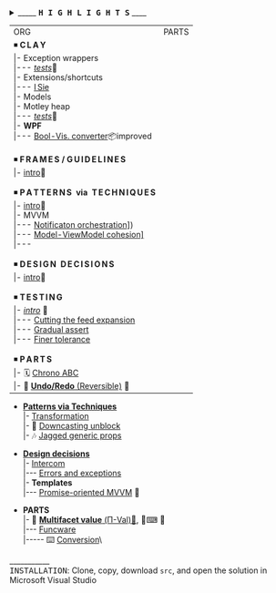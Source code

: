 <details><summary><a id="highlights" />_____&nbsp;<samp><b>H&thinsp;I&thinsp;G&thinsp;H&thinsp;L&thinsp;I&thinsp;G&thinsp;H&thinsp;T&thinsp;S</b></samp>&nbsp;____</summary>
  &nbsp;
  <table><tr>
    <td>
      <a href="README+/parts/_ext/README+/ISie.md"><img src="README+/_rsc/img/_nav/tiles/ISieCircuitry_bw-200px.jpg" alt="&nbsp;&nbsp;I&thinsp;S&thinsp;i&thinsp;e&nbsp;&nbsp;extenstions"/></a>
      <br /><div align="center"><h4><a href="README+/parts/_ext/README+/ISie.md">EXTENSIONS</a></h4></div>
     </td><td>
      <a href="README+/parts/AbcChrono/README.md"><img src="README+/_rsc/img/_nav/tiles/Chrono_bw-200px.jpg" alt="&nbsp;Chronology lib"/></a>
      <br /><div align="center"><h4><a href="README+/parts/AbcChrono/README.md">CHRONO ABC</a></h4></div>
    </td><td>
      <a href="README+/parts/MultifacetVal/README.md"><img src="README+/_rsc/img/_nav/tiles/U-Val_200px.jpg" alt="&nbsp;Multifacet value"/></a>
      <br /><div align="center"><h4>✒️&thinsp;<a href="README+/parts/MultifacetVal/README.md">MULTIFACET VALUE</a>&thinsp;🐝</h4></div>
    </td>
                                                      </tr><tr></tr><tr>
    <td>
      <a href="README+/parts/Rvrs/README.md"><img src="README+/_rsc/img/_nav/tiles/UndoRedo_bw_200px.jpg" alt="&nbsp;Undo-Redo"/></a>
      <br /><div align="center"><h4>🚧&thinsp;<a href="README+/parts/Rvrs/README.md">REVERSIBLE</a>&thinsp;🚧</h4></div>
    </td><td>
      <a href="README+/decisions/README+/think_in_tasks/README.md"><img src="README+/_rsc/img/_nav/tiles/TaskAsModel_bw-200px.jpg" alt="&nbsp;Value as promise"/></a>
        <br /><div align="center"><h4>🐝&thinsp;<a href="/README+/decisions/README+/think_in_tasks/README.md">THINKING in TASKS</a>&thinsp;⏰</h4></div>
    </td>
    <td>
      <a href="https://github.com/Kyriosity/read-write/blob/main/README+/pencraft/README+/essays/README.md"><img src="README+/_rsc/img/_nav/tiles/read-write_200px.jpg" alt="&nbsp;READ-WRITE repo" title="&nbsp;Collection in the read-write repository"/></a>
        <br /><div align="center"><h4>⬅️&thinsp;<a href="https://github.com/Kyriosity/read-write/blob/main/README+/pencraft/README+/essays/README.md">E&thinsp;S&thinsp;S&thinsp;A&thinsp;Y&thinsp;S</a></h4></div>
    </td>
  </tr></table>
  
_________________________________________________________________________________________________________________________</details>

<table><tr><td>ORG</td><td>PARTS</td></td></tr><tr><td><!--      C L A Y    --!>
◾ <b>C&thinsp;L&thinsp;A&thinsp;Y</b><br />
|- Exception wrappers<br />
|--- <a href="src/TuttiFrutti/ExtensionsTests/Exceptions"><i>tests</i></a>🧪<br />
|- Extensions/shortcuts<br />
|--- <a href="README+/parts/_ext/README+/ISie.md">I&thinsp;Sie</a><br />
|- Models<br />
|- Motley heap<br />
|--- <a href="src/TuttiFrutti/AbcStructTests/Heaps"><i>tests</i></a>🧪<br />
|- <b>WPF</b><br />
|--- <a href="README+/snippets/wpf/bool2viz_improved.md">Bool-Vis. converter</a>📦improved<br />
<br /><!--        F R A M E S   and   G U I L D E L I E N E S --!>
◾ <b>F&thinsp;R&thinsp;A&thinsp;M&thinsp;E&thinsp;S / G&thinsp;U&thinsp;I&thinsp;D&thinsp;E&thinsp;L&thinsp;I&thinsp;N&thinsp;E&thinsp;S</b><br />
|- <a href="README+/frames">intro</a>📄<br />
<br /><!--         P A T T E R N S   via   T E C H N I Q U E S       --!>
◾ <b>P&thinsp;A&thinsp;T&thinsp;T&thinsp;E&thinsp;R&thinsp;N&thinsp;S&nbsp;&nbsp;via&nbsp;&nbsp;T&thinsp;E&thinsp;C&thinsp;H&thinsp;N&thinsp;I&thinsp;Q&thinsp;U&thinsp;E&thinsp;S</b><br />
|- <a href="README+/techniques">intro</a>📄<br />
|- MVVM<br/>
|--- <a href="README+/decisions/README+/mvvm/mvvm-notification_orchestration.md">Notificaton orchestration]</a>)<br />
|--- <a href="README+/decisions/README+/mvvm/mvvm-vmodel_cohesion.md">Model-ViewModel cohesion]</a><br />
|---  <br />
<br><!--           D E S I G N   D E C I S I O N S -->
◾ <b>D&thinsp;E&thinsp;S&thinsp;I&thinsp;G&thinsp;N&nbsp;&nbsp;D&thinsp;E&thinsp;C&thinsp;I&thinsp;S&thinsp;I&thinsp;O&thinsp;N&thinsp;S</b><br />
|- <a href="README+/decisions">intro</a>📄<br />
<br><!--               T E S T I I N G -->
◾ <b>T&thinsp;E&thinsp;S&thinsp;T&thinsp;I&thinsp;N&thinsp;G</b><br />
|- <a href="README+/tests"><i>intro</i></a> 📄<br />
|--- <a href="README+/tests/README+/prog_tests-cut_feeds.md">Cutting the feed expansion</a><br />
|--- <a href="README+/tests/README+/unit_test-gradual_assert.md">Gradual assert</a><br />
|--- <a href="README+/tests/README+/val_tests-tolerance.md">Finer tolerance</a><br />
<br/><!--           PARTS -->
◾ <b>P&thinsp;A&thinsp;R&thinsp;T&thinsp;S</b><br />
|- 🗓️ <a href="README+/parts/AbcChrono">Chrono ABC</a><br />
|- 🔄 <a href="README+/parts/Rvrs"><b>Undo/Redo</b> (Reversible)</a> 🚧<br />
</td></tr></table>

+ [**Patterns via Techniques**](README+/techniques)\
|- [Transformation](README+/techniques/xform)\
|- 🎢 [Downcasting unblock](README+/techniques/README+/cs-unblock_downcast.md)\
|- 🎶 [Jagged generic props](README+/techniques/README+/cs-jagged_props.md)

+ [**Design decisions**](README+/decisions)\
|- [Intercom](README+/decisions/README+/intercom)\
|--- [Errors and exceptions](README+/decisions/README+/intercom/README+/errors)\
|- **Templates**\
|--- [Promise-oriented MVVM](README+/decisions/README+/model_as_tasks.md) 🚧

+ **PARTS**\
|- <a name="UVal"></a>💠 [**Multifacet value** (Π-Val)📃](README+/parts/MultifacetVal), 🧪⌨ 🔢\
|--- <a href="README+/parts/funcware">Funcware</a>\
|----- ⌨️ <a href="src/TuttiFrutti/FuncStore.Convers">Conversion</a>\

\___________\
<samp>INSTALLATION</samp>: Clone, copy, download `src`, and open the solution in Microsoft Visual Studio
